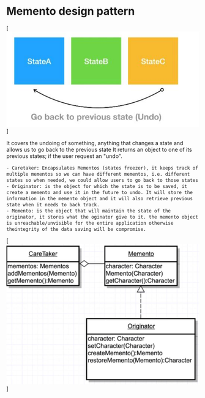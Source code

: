 # Memento design pattern
[![N|Picture](./figure1.jpg)]

It covers the undoing of something, anything that changes a state and allows us to go back to the previous state
It returns an object to one of its previous states; if the user request an "undo".

	- Caretaker: Encapsulates Mementos (states freezer), it keeps track of multiple mementos so we can have different mementos, i.e. different states so when needed, we could allow users to go back to those states 
	- Originator: is the object for which the state is to be saved, it create a memento and use it in the future to undo. It will store the information in the memento object and it will also retrieve previous state when it needs to back track. 
	- Memento: is the object that will maintain the state of the originator, it stores what the oginator give to it. the memento object is unreachable/unvisible for the entire application otherwise theintegrity of the data saving will be compromise.
	

[![N|Picture](./Diagram.jpg)] 
